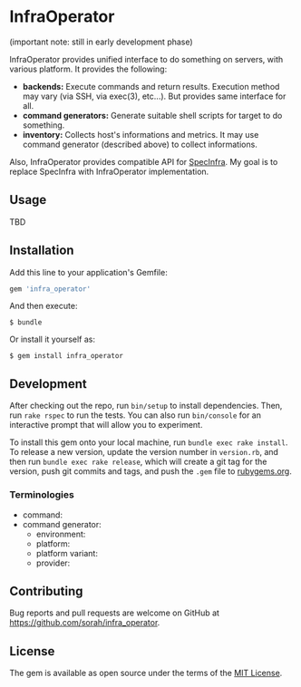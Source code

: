 # InfraOperator

(important note: still in early development phase)

InfraOperator provides unified interface to do something on servers, with various platform. It provides the following:

- __backends:__ Execute commands and return results. Execution method may vary (via SSH, via exec(3), etc...). But provides same interface for all.
- __command generators:__ Generate suitable shell scripts for target to do something.
- __inventory:__ Collects host's informations and metrics. It may use command generator (described above) to collect informations.

Also, InfraOperator provides compatible API for [SpecInfra](https://github.com/serverspec/specinfra). My goal is to replace SpecInfra with InfraOperator implementation.

## Usage

TBD

## Installation

Add this line to your application's Gemfile:

```ruby
gem 'infra_operator'
```

And then execute:

    $ bundle

Or install it yourself as:

    $ gem install infra_operator

## Development

After checking out the repo, run `bin/setup` to install dependencies. Then, run `rake rspec` to run the tests. You can also run `bin/console` for an interactive prompt that will allow you to experiment.

To install this gem onto your local machine, run `bundle exec rake install`. To release a new version, update the version number in `version.rb`, and then run `bundle exec rake release`, which will create a git tag for the version, push git commits and tags, and push the `.gem` file to [rubygems.org](https://rubygems.org).

### Terminologies

- command:
- command generator:
  - environment:
  - platform:
  - platform variant:
  - provider:

## Contributing

Bug reports and pull requests are welcome on GitHub at https://github.com/sorah/infra_operator.

## License

The gem is available as open source under the terms of the [MIT License](http://opensource.org/licenses/MIT).

